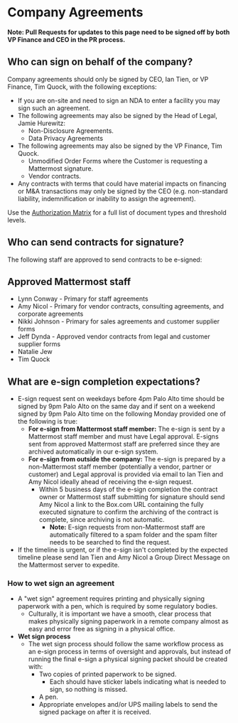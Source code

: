 # Company Agreements

**Note: Pull Requests for updates to this page need to be signed off by both VP Finance and CEO in the PR process.**

## Who can sign on behalf of the company?

Company agreements should only be signed by CEO, Ian Tien, or VP Finance, Tim Quock, with the following exceptions:

* If you are on-site and need to sign an NDA to enter a facility you may sign such an agreement.
* The following agreements may also be signed by the Head of Legal, Jamie Hurewitz:
  * Non-Disclosure Agreements.
  * Data Privacy Agreements
* The following agreements may also be signed by the VP Finance, Tim Quock.
  * Unmodified Order Forms where the Customer is requesting a Mattermost signature.
  * Vendor contracts.
* Any contracts with terms that could have material impacts on financing or M&A transactions may only be signed by the CEO \(e.g. non-standard liability, indemnification or inability to assign the agreement\).

Use the [Authorization Matrix](https://docs.google.com/spreadsheets/d/1fDIMiO0uydB_1zCUxZ4sGfSnBJ0P_49zbeQGgTqbYPI/edit?usp=sharing) for a full list of document types and threshold levels.

## Who can send contracts for signature?

The following staff are approved to send contracts to be e-signed:

## Approved Mattermost staff

* Lynn Conway - Primary for staff agreements
* Amy Nicol - Primary for vendor contracts, consulting agreements, and corporate agreements
* Nikki Johnson - Primary for sales agreements and customer supplier forms
* Jeff Dynda - Approved vendor contracts from legal and customer supplier forms
* Natalie Jew
* Tim Quock

## What are e-sign completion expectations?

* E-sign request sent on weekdays before 4pm Palo Alto time should be signed by 9pm Palo Alto on the same day and if sent on a weekend signed by 9pm Palo Alto time on the following Monday provided one of the following is true:
  * **For e-sign from Mattermost staff member:** The e-sign is sent by a Mattermost staff member and must have Legal approval. E-signs sent from approved Mattermost staff are preferred since they are archived automatically in our e-sign system.
  * **For e-sign from outside the company:** The e-sign is prepared by a non-Mattermost staff member \(potentially a vendor, partner or customer\) and Legal approval is provided via email to Ian Tien and Amy Nicol ideally ahead of receiving the e-sign request.
    * Within 5 business days of the e-sign completion the contract owner or Mattermost staff submitting for signature should send Amy Nicol a link to the Box.com URL containing the fully executed signature to confirm the archiving of the contract is complete, since archiving is not automatic.
      * **Note:** E-sign requests from non-Mattermost staff are automatically filtered to a spam folder and the spam filter needs to be searched to find the request.
* If the timeline is urgent, or if the e-sign isn't completed by the expected timeline please send Ian Tien and Amy Nicol a Group Direct Message on the Mattermost server to expedite.

### How to wet sign an agreement

* A "wet sign" agreement requires printing and physically signing paperwork with a pen, which is required by some regulatory bodies.
  * Culturally, it is important we have a smooth, clear process that makes physically signing paperwork in a remote company almost as easy and error free as signing in a physical office.
* **Wet sign process**
  * The wet sign process should follow the same workflow process as an e-sign process in terms of oversight and approvals, but instead of running the final e-sign a physical signing packet should be created with:
    * Two copies of printed paperwork to be signed.
      * Each should have sticker labels indicating what is needed to sign, so nothing is missed.
    * A pen.
    * Appropriate envelopes and/or UPS mailing labels to send the signed package on after it is received.

